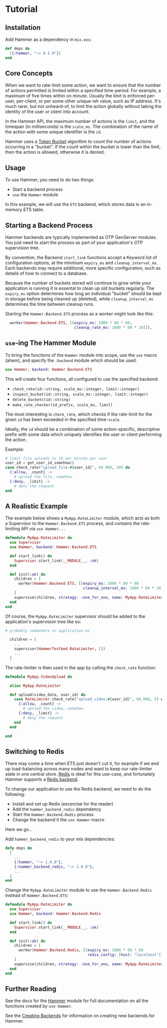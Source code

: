 # Tutorial


## Installation

Add Hammer as a dependency in `mix.exs`:

```elixir
def deps do
  [{:hammer, "~> 0.1.0"}]
end
```


## Core Concepts

When we want to rate-limit some action, we want to ensure that the number of
actions permitted is limited within a specified time-period. For example, a
maximum of five times within on minute. Usually the limit is enforced per-user,
per-client, or per some other unique-ish value, such as IP address. It's much
rarer, but not unheard-of, to limit the action globally without taking the
identity of the user or client into account.

In the Hammer API, the maximum number of actions is the `limit`, and the
timespan (in milliseconds) is the `scale_ms`. The combination of the name of the
action with some unique identifier is the `id`.

Hammer uses a [Token Bucket](https://en.wikipedia.org/wiki/Token_bucket)
algorithm to count the number of actions occurring in a "bucket". If the count
within the bucket is lower than the limit, then the action is allowed, otherwise
it is denied.


## Usage

To use Hammer, you need to do two things:

- Start a backend process
- `use` the `Hammer` module

In this example, we will use the `ETS` backend, which stores data in an
in-memory ETS table.


## Starting a Backend Process

Hammer backends are typically implemented as OTP GenServer modules. You just
need to start the process as part of your application's OTP supervision tree.

By convention, the Backend `start_link` functions accept a Keyword list of
configuration options, at the minimum `expiry_ms` and `cleanup_interval_ms`.
Each backends may require additional, more specific configuration, such as
details of how to connect to a database.

Because the number of buckets stored will continue to grow while your
application is running it is essental to clean up old buckets regularly. The
`expiry_ms` option determines how long an individual "bucket" should be kept in
storage before being cleaned up (deleted), while `cleanup_interval_ms`
determines the time between cleanup runs.

Starting the `Hammer.Backend.ETS` process as a worker might look like this:

```elixir
  worker(Hammer.Backend.ETS, [[expiry_ms: 1000 * 60 * 60,
                               cleanup_rate_ms: 1000 * 60 * 10]]),
```


## `use`-ing The Hammer Module

To bring the functions of the `Hammer` module into scope, use the `use` macro (ahem),
and specify the `:backend` module which should be used.


```elixir
use Hammer, backend: Hammer.Backend.ETS
```

This will create four functions, all configured to use the specified backend:

- `check_rate(id::string, scale_ms::integer, limit::integer)`
- `inspect_bucket(id::string, scale_ms::integer, limit::integer)`
- `delete_buckets(id::string)`
- `make_rate_checker(id_prefix, scale_ms, limit)`

The most interesting is `check_rate`, which checks if the rate-limit for the given `id`
has been exceeded in the specified time-`scale`.

Ideally, the `id` should be a combination of some action-specific, descriptive prefix
with some data which uniquely identifies the user or client performing the action.

Example:

```elixir
# limit file uploads to 10 per minute per user
user_id = get_user_id_somehow()
case check_rate("upload_file:#{user_id}", 60_000, 10) do
  {:allow, _count} ->
    # upload the file, somehow
  {:deny, _limit} ->
    # deny the request
end
```


## A Realistic Example

The example below shows a `MyApp.RateLimiter` module, which acts as both a Supervisor to the
`Hammer.Backend.ETS` process, and contains the rate-limiting API via `use Hammer...`

```elixir
defmodule MyApp.RateLimiter do
  use Supervisor
  use Hammer, backend: Hammer.Backend.ETS

  def start_link() do
    Supervisor.start_link(__MODULE__, :ok)
  end

  def init(:ok) do
    children = [
      worker(Hammer.Backend.ETS, [[expiry_ms: 1000 * 60 * 60
                                   cleanup_interval_ms: 1000 * 60 * 10]]),
    ]
    supervise(children, strategy: :one_for_one, name: MyApp.RateLimiter)
  end
end
```

Of course, the `MyApp.RateLimiter` supervisor should be added to the application's
supervision tree like so:

```elixir
# probably somewhere in application.ex

  children = [
    ...
    supervisor(HammerTestbed.RateLimiter, [])
    ...
  ]
```


The rate-limiter is then used in the app by calling the `check_rate` function:

```elixir
defmodule MyApp.VideoUpload do

  alias MyApp.RateLimiter

  def upload(video_data, user_id) do
    case RateLimiter.check_rate("upload_video:#{user_id}", 60_000, 5) do
      {:allow, _count} ->
        # upload the video, somehow
      {:deny, _limit} ->
        # deny the request
    end
  end

end
```

## Switching to Redis

There may come a time when ETS just doesn't cut it, for example if we end up load-balancing across many nodes and want to keep our rate-limiter state in one central store. [Redis](https://redis.io) is ideal for this use-case, and fortunately Hammer supports a [Redis backend](https://github.com/ExHammer/hammer-backend-redis).

To change our application to use the Redis backend, we need to do the following:

- Install and set up Redis (excercise for the reader)
- Add the `hammer_backend_redis` dependency
- Start the `Hammer.Backend.Redis` process
- Change the backend it the `use Hammer` macro

Here we go...

Add `hammer_backend_redis` to your mix dependencies:

```elixir
defp deps do
  [
    ...
    {:hammer, "~> 1.0.0"},
    {:hammer_backend_redis, "~> 1.0.0"},
    ...
  ]
end
```

Change the `MyApp.RateLimiter` module to use the `Hammer.Backend.Redis` instead of `Hammer.Backend.ETS`:

```elixir
defmodule MyApp.RateLimiter do
  use Supervisor
  use Hammer, backend: Hammer.Backend.Redis

  def start_link() do
    Supervisor.start_link(__MODULE__, :ok)
  end

  def init(:ok) do
    children = [
      worker(Hammer.Backend.Redis, [[expiry_ms: 1000 * 60 * 60
                                     redix_config: [host: "localhost"]]]),
    ]
    supervise(children, strategy: :one_for_one, name: MyApp.RateLimiter)
  end
end
```

## Further Reading

See the docs for the [Hammer](/hammer/Hammer.html) module for full documentation on all the
functions created by `use Hammer`.

See the [Creating Backends](/hammer/creatingbackends.html) for information on creating new backends
for Hammer.
